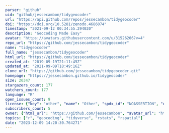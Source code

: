 ```yaml
---
parser: "github"
uid: "github/jessecambon/tidygeocoder"
url: "https://api.github.com/repos/jessecambon/tidygeocoder"
doi: "https://doi.org/10.5281/zenodo.4686074"
timestamp: "2021-09-12 00:34:55.294020"
description: "Geocoding Made Easy"
avatar: "https://avatars.githubusercontent.com/u/31526206?v=4"
repo_url: "https://github.com/jessecambon/tidygeocoder"
name: "tidygeocoder"
full_name: "jessecambon/tidygeocoder"
html_url: "https://github.com/jessecambon/tidygeocoder"
created_at: "2019-09-19T21:11:45Z"
updated_at: "2021-09-09T18:49:16Z"
clone_url: "https://github.com/jessecambon/tidygeocoder.git"
homepage: "https://jessecambon.github.io/tidygeocoder"
size: 20347
stargazers_count: 177
watchers_count: 177
language: "R"
open_issues_count: 9
license: {"key": "other", "name": "Other", "spdx_id": "NOASSERTION", "url": null, "node_id": "MDc6TGljZW5zZTA="}
subscribers_count: 5
owner: {"html_url": "https://github.com/jessecambon", "avatar_url": "https://avatars.githubusercontent.com/u/31526206?v=4", "login": "jessecambon", "type": "User"}
topics: ["r", "geocoding", "tidyverse", "rstats", "rspatial"]
date: "2023-12-09 14:20:30.764271"
---
```

